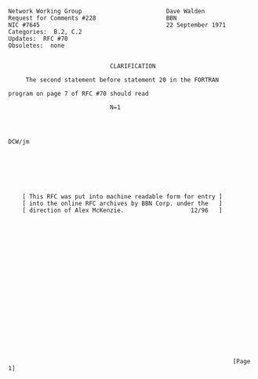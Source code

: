     Network Working Group                        Dave Walden
    Request for Comments #228                    BBN
    NIC #7645                                    22 September 1971
    Categories:  B.2, C.2
    Updates:  RFC #70
    Obsoletes:  none


                                 CLARIFICATION

         The second statement before statement 20 in the FORTRAN

    program on page 7 of RFC #70 should read

                                 N=1




    DCW/jm







        [ This RFC was put into machine readable form for entry ]
        [ into the online RFC archives by BBN Corp. under the   ]
        [ direction of Alex McKenzie.                   12/96   ]





















                                                                    [Page 1]
